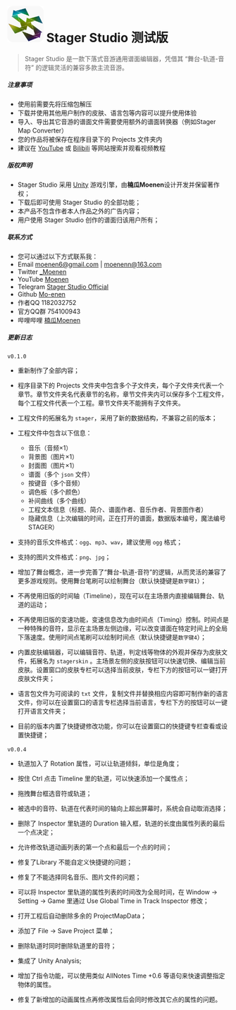 # <img src="Logo.png" style="zoom:8%;" />   Stager Studio 测试版



> Stager Studio 是一款下落式音游通用谱面编辑器，凭借其 “舞台-轨道-音符” 的逻辑灵活的兼容多款主流音游。



##### 注意事项

- 使用前需要先将压缩包解压
- 下载并使用其他用户制作的皮肤、语言包等内容可以提升使用体验
- 导入、导出其它音游的谱面文件需要使用额外的谱面转换器（例如Stager Map Converter）
- 您的作品将被保存在程序目录下的 Projects 文件夹内
- 建议在 [YouTube](https://www.youtube.com/) 或 [Bilibili](https://www.bilibili.com/) 等网站搜索并观看视频教程



##### 版权声明

- Stager Studio 采用 [Unity](https://unity.com/) 游戏引擎，由**楠瓜Moenen**设计开发并保留著作权；
- 下载后即可使用 Stager Studio 的全部功能；
- 本产品不包含作者本人作品之外的广告内容；
- 用户使用 Stager Studio 创作的谱面归该用户所有；



##### 联系方式

- 您可以通过以下方式联系我：
- Email moenen6@gmail.com | moenenn@163.com
- Twitter [_Moenen](https://twitter.com/_Moenen)
- YouTube [Moenen](https://www.youtube.com/channel/UC1aZDGIux_vlev_xN9Dx2Lg)
- Telegram [Stager Studio Official](https://t.me/StagerStudio)
- Github [Mo-enen](https://github.com/Mo-enen)
- 作者QQ 1182032752
- 官方QQ群 754100943
- 哔哩哔哩 [楠瓜Moenen](https://space.bilibili.com/11318413)



##### 更新日志 

`v0.1.0`

- 重新制作了全部内容；

- 程序目录下的 Projects 文件夹中包含多个子文件夹，每个子文件夹代表一个章节。章节文件夹名代表章节的名称，章节文件夹内可以保存多个工程文件，每个工程文件代表一个工程。章节文件夹不能拥有子文件夹。

- 工程文件的拓展名为 `stager`，采用了新的数据结构，不兼容之前的版本；

- 工程文件中包含以下信息：
  - 音乐（音频×1）
  - 背景图（图片×1）
  - 封面图（图片×1）
  - 谱面（多个 `json` 文件）
  - 按键音（多个音频）
  - 调色板（多个颜色）
  - 补间曲线（多个曲线）
  - 工程文本信息（标题、简介、谱面作者、音乐作者、背景图作者）
  - 隐藏信息（上次编辑的时间，正在打开的谱面，数据版本编号，魔法编号STAGER）
  
- 支持的音乐文件格式：`ogg`、`mp3`、`wav`，建议使用 `ogg` 格式；

- 支持的图片文件格式：`png`、`jpg`；

- 增加了舞台概念，进一步完善了“舞台-轨道-音符”的逻辑，从而灵活的兼容了更多游戏规则。使用舞台笔刷可以绘制舞台（默认快捷键是`数字键1`）；

- 不再使用旧版的时间轴（Timeline），现在可以在主场景内直接编辑舞台、轨道的运动；

- 不再使用旧版的变速功能，变速信息改为由时间点（Timing）控制。时间点是一种特殊的音符，显示在主场景左侧边缘，可以改变谱面在特定时间上的全局下落速度。使用时间点笔刷可以绘制时间点（默认快捷键是`数字键4`）；

- 内置皮肤编辑器，可以编辑音符、轨道，判定线等物体的外观并保存为皮肤文件，拓展名为 `stagerskin` 。主场景左侧的皮肤按钮可以快速切换、编辑当前皮肤。设置窗口的皮肤专栏可以选择当前皮肤，专栏下方的按钮可以一键打开皮肤文件夹；

- 语言包文件为可阅读的 `txt` 文件，复制文件并替换相应内容即可制作新的语言文件，你可以在设置窗口的语言专栏选择当前语言，专栏下方的按钮可以一键打开语言文件夹；

- 目前的版本内置了快捷键修改功能，你可以在设置窗口的快捷键专栏查看或设置快捷键；

    

`v0.0.4`

- 轨道加入了 Rotation 属性，可以让轨道倾斜，单位是角度；

- 按住 Ctrl 点击 Timeline 里的轨道，可以快速添加一个属性点；

- 拖拽舞台框选音符或轨道；

- 被选中的音符、轨道在代表时间的轴向上超出屏幕时，系统会自动取消选择；

- 删除了 Inspector 里轨道的 Duration 输入框，轨道的长度由属性列表的最后一个点决定；

- 允许修改轨道动画列表的第一个点和最后一个点的时间；

- 修复了Library 不能自定义快捷键的问题；

- 修复了不能选择同名音乐、图片文件的问题；

- 可以将 Inspector 里轨道的属性列表的时间改为全局时间，在 Window -> Setting -> Game 里通过 Use Global Time in Track Inspector 修改；

- 打开工程后自动删除多余的 ProjectMapData；

- 添加了 File -> Save Project 菜单；

- 删除轨道时同时删除轨道里的音符；

- 集成了 Unity Analysis;

- 增加了指令功能，可以使用类似 AllNotes Time +0.6 等语句来快速调整指定物体的属性。

- 修复了新增加的动画属性点再修改属性后会同时修改其它点的属性的问题。
